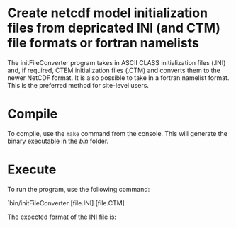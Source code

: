 Create netcdf model initialization files from depricated INI (and CTM) file formats or fortran namelists
========

The initFileConverter program takes in ASCII CLASS initialization files (.INI) and, if required,
CTEM initialization files (.CTM) and converts them to the newer NetCDF format. It is also possible
to take in a fortran namelist format. This is the preferred method for site-level users.

# Compile

To compile, use the `make` command from the console.
This will generate the binary executable in the *bin* folder.

# Execute

To run the program, use the following command:

`bin/initFileConverter [file.INI] [file.CTM]

The expected format of the INI file is: